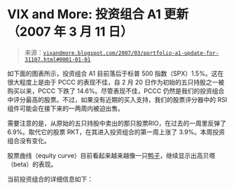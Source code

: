 <!--yml

category: 未分类

date: 2024-05-18 15:54:40

-->

# VIX and More: 投资组合 A1 更新（2007 年 3 月 11 日）

> 来源：[`vixandmore.blogspot.com/2007/03/portfolio-a1-update-for-31107.html#0001-01-01`](http://vixandmore.blogspot.com/2007/03/portfolio-a1-update-for-31107.html#0001-01-01)

如下面的图表所示，投资组合 A1 目前落后于标普 500 指数（SPX）1.5%。这在很大程度上是由于 PCCC 的表现不佳，自 2 月 20 日作为初始的五只持股之一被购买以来，PCCC 下跌了 14.6%。尽管表现不佳，PCCC 仍然是我们的投资组合中评分最高的股票。不过，如果没有近期的买入支持，我们的股票评分器中的 RSI 组件可能会在接下来的一两周内被迫出售。

需要注意的是，从原始的五只持股中卖出的那只股票<place st="on">RIO</place>，在过去的一周里反弹了 6.9%。取代它的股票 RKT，在其进入投资组合的第一周上涨了 3.9%。本周投资组合没有变化。

股票曲线（equity curve）目前看起来越来越像一只[鸭子](http://vixandmore.blogspot.com/2007/03/canary-or-canard_09.html)，继续显示出高贝塔（beta）的表现。

当前投资组合的详细信息如下：
